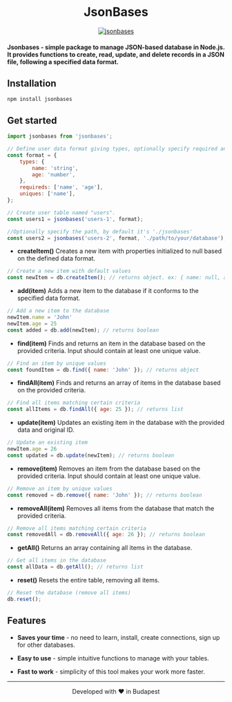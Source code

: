 <h1 align="center">
  JsonBases
</h1>

<p align="center">
  <a href="https://github.com/omiaow/jsonbases/blob/main/LICENSE" target="blank">
    <img src="https://img.shields.io/github/license/omiaow/smart-journey?style=flat-square" alt="jsonbases" />
  </a>
</p>

#### Jsonbases - simple package to manage JSON-based database in Node.js. It provides functions to create, read, update, and delete records in a JSON file, following a specified data format.

## Installation
```
npm install jsonbases
```

## Get started
```javascript
import jsonbases from 'jsonbases';

// Define user data format giving types, optionally specify required and unique values.
const format = {
    types: {
        name: 'string',
        age: 'number',
    },
    requireds: ['name', 'age'],
    uniques: ['name'],
};

// Create user table named "users".
const users1 = jsonbases('users-1', format);

//Optionally specify the path, by default it's './jsonbases'
const users2 = jsonbases('users-2', format, './path/to/your/database');
```

- **createItem()** Creates a new item with properties initialized to null based on the defined data format.

```javascript
// Create a new item with default values
const newItem = db.createItem(); // returns object. ex: { name: null, age: null, _id: 'ad5sad132' }
```

- **add(item)** Adds a new item to the database if it conforms to the specified data format.

```javascript
// Add a new item to the database
newItem.name = 'John'
newItem.age = 25
const added = db.add(newItem); // returns boolean
```

- **find(item)** Finds and returns an item in the database based on the provided criteria. Input should contain at least one unique value.

```javascript
// Find an item by unique values
const foundItem = db.find({ name: 'John' }); // returns object
```

- **findAll(item)** Finds and returns an array of items in the database based on the provided criteria.

```javascript
// Find all items matching certain criteria
const allItems = db.findAll({ age: 25 }); // returns list
```

- **update(item)** Updates an existing item in the database with the provided data and original ID.

```javascript
// Update an existing item
newItem.age = 26
const updated = db.update(newItem); // returns boolean
```

- **remove(item)** Removes an item from the database based on the provided criteria. Input should contain at least one unique value.

```javascript
// Remove an item by unique values
const removed = db.remove({ name: 'John' }); // returns boolean
```

- **removeAll(item)** Removes all items from the database that match the provided criteria.

```javascript
// Remove all items matching certain criteria
const removedAll = db.removeAll({ age: 26 }); // returns boolean
```

- **getAll()** Returns an array containing all items in the database.

```javascript
// Get all items in the database
const allData = db.getAll(); // returns list
```

- **reset()** Resets the entire table, removing all items.

```javascript
// Reset the database (remove all items)
db.reset();
```

## Features

- **Saves your time** - no need to learn, install, create connections, sign up for other databases.

- **Easy to use** - simple intuitive functions to manage with your tables.

- **Fast to work** - simplicity of this tool makes your work more faster.

<hr>
<p align="center">
  Developed with ❤️ in Budapest
</p>
